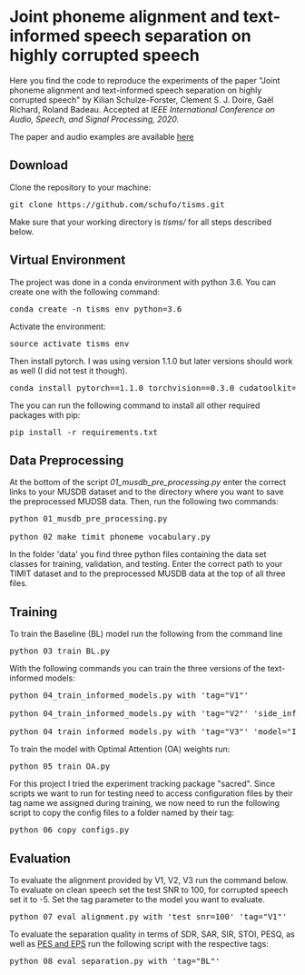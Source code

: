 # Joint phoneme alignment and text-informed speech separation on highly corrupted speech

Here you find the code to reproduce the experiments of the paper "Joint phoneme alignment and text-informed speech separation on highly corrupted speech" by Kilian Schulze-Forster, Clement S. J. Doire, Gaël Richard, Roland Badeau. Accepted at *IEEE International Conference on Audio, Speech, and Signal Processing, 2020.*

The paper and audio examples are available [here](https://schufo.github.io/publications/2020-ICASSP)

## Download
Clone the repository to your machine:
<pre>
git clone https://github.com/schufo/tisms.git
</pre>

Make sure that your working directory is *tisms/* for all steps described below.

## Virtual Environment
The project was done in a conda environment with python 3.6. You can create one with the following command:
<pre>
conda create -n tisms_env python=3.6
</pre>

Activate the environment:
<pre>
source activate tisms_env
</pre>

Then install pytorch. I was using version 1.1.0 but later versions should work as well (I did not test it though).
<pre>
conda install pytorch==1.1.0 torchvision==0.3.0 cudatoolkit=9.0 -c pytorch
</pre>

The you can run the following command to install all other required packages with pip:
<pre>
pip install -r requirements.txt
</pre>


## Data Preprocessing

At the bottom of the script *01\_musdb\_pre\_processing.py* enter the correct links to your MUSDB dataset and to the directory where you want to save the preprocessed MUDSB data. Then, run the following two commands:
<pre>
python 01_musdb_pre_processing.py

python 02_make_timit_phoneme_vocabulary.py
</pre>

In the folder 'data' you find three python files containing the data set classes for training, validation, and testing. Enter the correct path to your TIMIT dataset and to the preprocessed MUSDB data at the top of all three files.


## Training

To train the Baseline (BL) model run the following from the command line
<pre>
python 03_train_BL.py
</pre>

With the following commands you can train the three versions of the text-informed models:
<pre>
python 04_train_informed_models.py with 'tag="V1"'

python 04_train_informed_models.py with 'tag="V2"' 'side_info_encoder_bidirectional=False'

python 04_train_informed_models.py with 'tag="V3"' 'model="InformedSeparatorWithSplitAttention"'
</pre>

To train the model with Optimal Attention (OA) weights run:
<pre>
python 05_train_OA.py
</pre>

For this project I tried the experiment tracking package "sacred". Since scripts we want to run for testing need to access configuration files by their tag name we assigned during training, we now need to run the following script to copy the config files to a folder named by their tag:
<pre>
python 06_copy_configs.py
</pre>


## Evaluation

To evaluate the alignment provided by V1, V2, V3 run the command below. To evaluate on clean speech set the test SNR to 100, for corrupted speech set it to -5. Set the tag parameter to the model you want to evaluate.
<pre>
python 07_eval_alignment.py with 'test_snr=100' 'tag="V1"'
</pre>


To evaluate the separation quality in terms of SDR, SAR, SIR, STOI, PESQ, as well as [PES and EPS](https://github.com/schufo/wiass) run the following script with the respective tags:
<pre>
python 08_eval_separation.py with 'tag="BL"'
</pre>